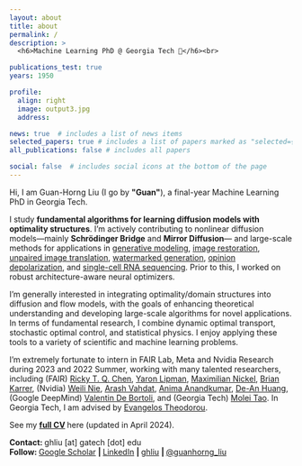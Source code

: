```yaml
---
layout: about
title: about
permalink: /
description: >
  <h6>Machine Learning PhD @ Georgia Tech 🚀</h6><br>

publications_test: true
years: 1950

profile:
  align: right
  image: output3.jpg
  address:

news: true  # includes a list of news items
selected_papers: true # includes a list of papers marked as "selected={true}"
all_publications: false # includes all papers

social: false  # includes social icons at the bottom of the page
---
```


<p></p>

Hi, I am Guan-Horng Liu (I go by <strong>&quot;Guan&quot;</strong>), a final-year Machine Learning PhD in Georgia Tech.


I study <strong>fundamental algorithms for learning diffusion models with optimality structures</strong>.
I’m actively contributing to nonlinear diffusion models—mainly <b>Schrödinger Bridge</b> and <b>Mirror Diffusion</b>—
and large-scale methods for applications in
<a href="https://arxiv.org/abs/2110.11291" target="_blank">generative modeling</a>,
<a href="https://arxiv.org/abs/2302.05872" target="_blank">image restoration</a>,
<a href="https://arxiv.org/abs/2310.02233" target="_blank">unpaired image translation</a>,
<a href="https://arxiv.org/abs/2310.01236" target="_blank">watermarked generation</a>,
<a href="https://arxiv.org/abs/2209.09893" target="_blank">opinion depolarization</a>, and
<a href="https://arxiv.org/abs/2303.01751" target="_blank">single-cell RNA sequencing</a>.
Prior to this, I worked on robust architecture-aware neural optimizers.


I’m generally interested in integrating optimality/domain structures into diffusion and flow models, with the goals of enhancing
theoretical understanding and developing large-scale algorithms for novel applications.
In terms of fundamental research, I combine dynamic optimal transport, stochastic optimal control, and statistical physics.
I enjoy applying these tools to a variety of scientific and machine learning problems.


I’m extremely fortunate to intern in FAIR Lab, Meta and Nvidia Research during 2023 and 2022 Summer,
working with
many talented researchers, including
(FAIR)
<a href="https://rtqichen.github.io//" target="_blank">Ricky T. Q. Chen</a>,
<a href="https://www.wisdom.weizmann.ac.il/~ylipman/" target="_blank">Yaron Lipman</a>,
<a href="https://maxn.io/" target="_blank">Maximilian Nickel</a>,
<a href="https://scholar.google.com/citations?user=Wewcpo4AAAAJ&amp;hl=en" target="_blank">Brian Karrer</a>,
(Nvidia)
<a href="https://weilinie.github.io/" target="_blank">Weili Nie</a>,
<a href="http://latentspace.cc/" target="_blank">Arash Vahdat</a>,
<a href="http://tensorlab.cms.caltech.edu/users/anima/" target="_blank">Anima Anandkumar</a>,
<a href="https://ai.stanford.edu/~dahuang/" target="_blank">De-An Huang</a>,
(Google DeepMind) <a href="https://vdeborto.github.io/" target="_blank">Valentin De Bortoli</a>,
and (Georgia Tech) <a href="https://mtao8.math.gatech.edu/" target="_blank">Molei Tao</a>.
In Georgia Tech, I am advised by
<a href="https://scholar.google.com/citations?user=dG9MV7oAAAAJ&amp;hl=en" target="_blank">Evangelos Theodorou</a>.


See my
<b>
    <a href="{{ site.resume_path | prepend: 'https://ghliu.github.io/assets/pdf/' }}" target="_blank">full CV</a>
</b>
here (updated in April 2024).


<strong>Contact: </strong>
      ghliu [at] gatech [dot] edu
<br>
<strong>Follow: </strong>
      <a href="https://scholar.google.com/citations?user=2Dt0VJ4AAAAJ" target="_blank" title="Google Scholar"><i class="ai ai-google-scholar"></i> Google Scholar</a>
      <strong> | </strong>
      <a href="https://www.linkedin.com/in/guanhorngliu" target="_blank" title="LinkedIn"><i class="fab fa-linkedin"></i> LinkedIn</a>
      <strong> | </strong>
      <a href="https://github.com/ghliu" target="_blank" title="GitHub"><i class="fab fa-github"></i> ghliu</a>
      <strong> | </strong>
      <a href="https://twitter.com/guanhorng_liu" target="_blank" title="GitHub"><i class="fab fa-twitter"></i> @guanhorng_liu</a>
<br><br>
